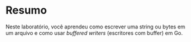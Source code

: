 # Resumo

Neste laboratório, você aprendeu como escrever uma string ou bytes em um arquivo e como usar _buffered writers_ (escritores com buffer) em Go.

